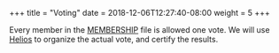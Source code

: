 +++
title = "Voting"
date = 2018-12-06T12:27:40-08:00
weight = 5
+++

Every member in the
[MEMBERSHIP](https://github.com/sfosc/sfosc/blob/master/MEMBERSHIP.md) file is
allowed one vote. We will use [Helios](https://heliosvoting.org) to organize the
actual vote, and certify the results.

